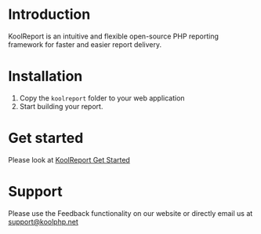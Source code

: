 # Introduction

KoolReport is an intuitive and flexible open-source PHP reporting framework for faster and easier report delivery.

# Installation

1. Copy the `koolreport` folder to your web application
2. Start building your report.

# Get started

Please look at [KoolReport Get Started](https://www.koolreport.com/getting-started)

# Support

Please use the Feedback functionality on our website or directly email us at support@koolphp.net


